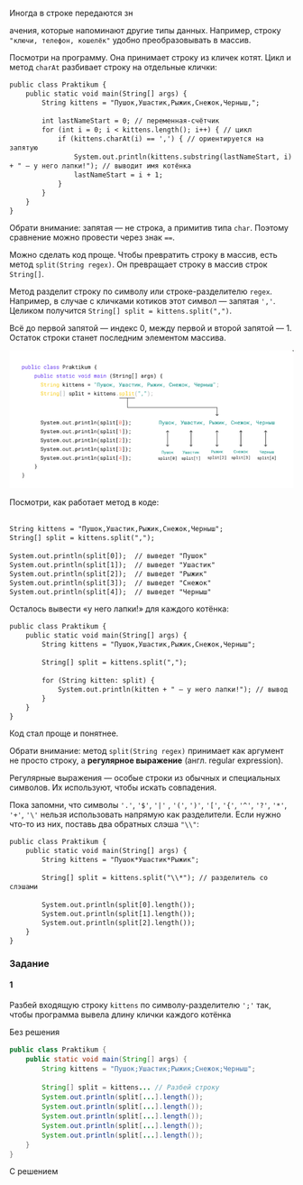 Иногда в строке передаются зн

ачения, которые напоминают другие типы данных. Например, строку `"ключи, телефон, кошелёк"` удобно преобразовывать в массив.

Посмотри на программу. Она принимает строку из кличек котят. Цикл и метод `charAt` разбивает строку на отдельные клички:



```
public class Praktikum {
    public static void main(String[] args) {
        String kittens = "Пушок,Ушастик,Рыжик,Снежок,Черныш,";

        int lastNameStart = 0; // переменная-счётчик
        for (int i = 0; i < kittens.length(); i++) { // цикл 
            if (kittens.charAt(i) == ',') { // ориентируется на запятую
                System.out.println(kittens.substring(lastNameStart, i) + " — у него лапки!"); // выводит имя котёнка
                lastNameStart = i + 1;
            }
        }
    }
} 
```

Обрати внимание: запятая — не строка, а примитив типа `char`. Поэтому сравнение можно провести через знак `==`.

Можно сделать код проще. Чтобы превратить строку в массив, есть метод `split(String regex)`. Он превращает строку в массив строк `String[]`.

Метод разделит строку по символу или строке-разделителю `regex`. Например, в случае с кличками котиков этот символ — запятая `','`. Целиком получится `String[] split = kittens.split(",")`.

Всё до первой запятой — индекс 0, между первой и второй запятой — 1. Остаток строки станет последним элементом массива.

![img_3.png](img%2Fimg_3.png)

Посмотри, как работает метод в коде:



```

String kittens = "Пушок,Ушастик,Рыжик,Снежок,Черныш";
String[] split = kittens.split(",");

System.out.println(split[0]);  // выведет "Пушок"
System.out.println(split[1]);  // выведет "Ушастик"
System.out.println(split[2]);  // выведет "Рыжик"
System.out.println(split[3]);  // выведет "Снежок"
System.out.println(split[4]);  // выведет "Черныш" 
```

Осталось вывести «у него лапки!» для каждого котёнка:



```
public class Praktikum {
    public static void main(String[] args) {
        String kittens = "Пушок,Ушастик,Рыжик,Снежок,Черныш";

        String[] split = kittens.split(",");

        for (String kitten: split) {
            System.out.println(kitten + " — у него лапки!"); // вывод
        }
    }
} 
```

Код стал проще и понятнее.

Обрати внимание: метод `split(String regex)` принимает как аргумент не просто строку, а **регулярное выражение** (англ. regular expression).

Регулярные выражения — особые строки из обычных и специальных символов. Их используют, чтобы искать совпадения.

Пока запомни, что символы `'.'`, `'$'`, `'|'` , `'('`, `')'`, `'['`, `'{'`, `'^'`, `'?'`, `'*'`, `'+'`, `'\'` нельзя использовать напрямую как разделители. Если нужно что-то из них, поставь два обратных слэша `"\\"`:



```
public class Praktikum {
    public static void main(String[] args) {
        String kittens = "Пушок*Ушастик*Рыжик";

        String[] split = kittens.split("\\*"); // разделитель со слэшами

        System.out.println(split[0].length());
        System.out.println(split[1].length());
        System.out.println(split[2].length());
    }
} 
```

### Задание
#### 1
Разбей входящую строку `kittens` по символу-разделителю `';'` так, чтобы программа вывела длину клички каждого котёнка

Без решения
```Java
public class Praktikum {
    public static void main(String[] args) {
        String kittens = "Пушок;Ушастик;Рыжик;Снежок;Черныш";

        String[] split = kittens... // Разбей строку
        System.out.println(split[...].length());  
        System.out.println(split[...].length());  
        System.out.println(split[...].length());  
        System.out.println(split[...].length());  
        System.out.println(split[...].length()); 
    }
}
```

С решением
```Java

```